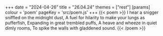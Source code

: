 +++
date = "2024-04-26"
title = "26.04.24"
themes = ["rest"]
[params]
  colour = 'poem'
  pageKey = 'src/poem.js'
+++
{{< poem >}}
I hear a snigger sniffled on the midnight dust,
A fuel for hilarity to make your lungs as pufferfish,
Expanding in great trembled puffs,
A heave and wheeze in quiet dimly rooms,
To spike the walls with gladdened sound.
{{< /poem >}}
